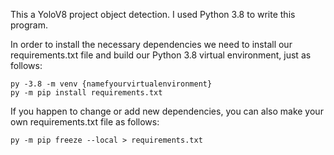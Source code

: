 This a YoloV8 project object detection. I used Python 3.8 to write this program.

In order to install the necessary dependencies we need to install our requirements.txt file and build our Python 3.8 virtual environment, just as follows:

    py -3.8 -m venv {namefyourvirtualenvironment}
    py -m pip install requirements.txt

If you happen to change or add new dependencies, you can also make your own requirements.txt file as follows:

    py -m pip freeze --local > requirements.txt